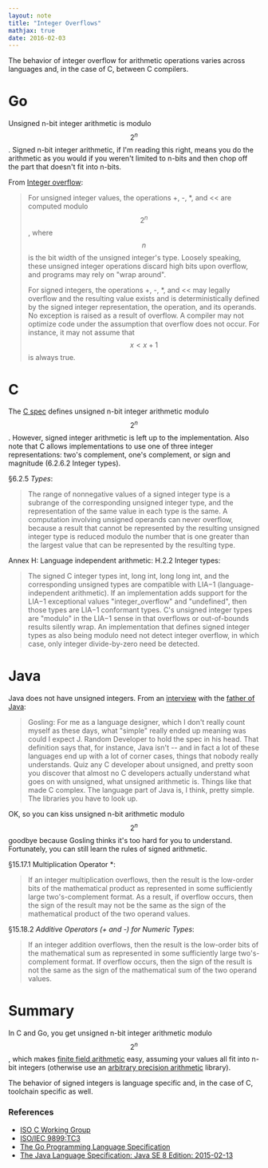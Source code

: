 ```yaml
---
layout: note
title: "Integer Overflows"
mathjax: true
date: 2016-02-03
---
```

The behavior of integer overflow for arithmetic operations varies across languages and, in the case of C,
between C compilers.

# Go

Unsigned n-bit integer arithmetic is modulo $$2^n$$. Signed n-bit integer arithmetic, if I'm reading this right, means
you do the arithmetic as you would if you weren't limited to n-bits and then chop off the part that doesn't fit into n-bits.

From [Integer overflow](https://golang.org/ref/spec#Integer_overflow):

> For unsigned integer values, the operations +, -, *, and &lt;&lt; are computed modulo $$2^n$$, where $$n$$ is the bit width of the unsigned integer's type. Loosely speaking, these unsigned integer operations discard high bits upon overflow, and programs may rely on "wrap around".
> 
> For signed integers, the operations +, -, *, and &lt;&lt; may legally overflow and the resulting value exists and is deterministically defined by the signed integer representation, the operation, and its operands. No exception is raised as a result of overflow. A compiler may not optimize code under the assumption that overflow does not occur. For instance, it may not assume that $$x < x + 1$$ is always true.

# C
The [C spec](http://www.open-std.org/jtc1/sc22/wg14/www/docs/n1256.pdf) defines unsigned n-bit integer arithmetic modulo $$2^n$$.
However, signed integer arithmetic is left up to the implementation. Also note that C allows implementations to use one of three
integer representations: two's complement, one's complement, or sign and magnitude (6.2.6.2 Integer types).

§6.2.5 *Types*:

> The range of nonnegative values of a signed integer type is a subrange of the corresponding unsigned integer type, and the representation of the same value in each type is the same. A computation involving unsigned operands can never overflow, because a result that cannot be represented by the resulting unsigned integer type is reduced modulo the number that is one greater than the largest value that can be represented by the resulting type.

Annex H: Language independent arithmetic: H.2.2 Integer types:

> The signed C integer types int, long int, long long int, and the corresponding unsigned types are compatible with LIA−1 (language-independent arithmetic). If an implementation adds support for the LIA−1 exceptional values "integer_overflow" and "undefined", then those types are LIA−1 conformant types. C's unsigned integer types are "modulo" in the LIA−1 sense in that overflows or out-of-bounds results silently wrap. An implementation that defines signed integer types as also being modulo need not detect integer overflow, in which case, only integer divide-by-zero need be detected.

# Java

Java does not have unsigned integers. From an [interview](http://www.gotw.ca/publications/c_family_interview.htm) with the
[father of Java](https://en.wikipedia.org/wiki/James_Gosling):

> Gosling: For me as a language designer, which I don't really count myself as these days, what "simple" really ended up meaning was could I expect J. Random Developer to hold the spec in his head. That definition says that, for instance, Java isn't -- and in fact a lot of these languages end up with a lot of corner cases, things that nobody really understands. Quiz any C developer about unsigned, and pretty soon you discover that almost no C developers actually understand what goes on with unsigned, what unsigned arithmetic is. Things like that made C complex. The language part of Java is, I think, pretty simple. The libraries you have to look up.

OK, so you can kiss unsigned n-bit arithmetic modulo $$2^n$$ goodbye because Gosling thinks it's too hard for you to understand. Fortunately,
you can still learn the rules of signed arithmetic.

§15.17.1 Multiplication Operator *:

> If an integer multiplication overflows, then the result is the low-order bits of the
> mathematical product as represented in some sufficiently large two's-complement
> format. As a result, if overflow occurs, then the sign of the result may not be the
> same as the sign of the mathematical product of the two operand values.

§15.18.2 *Additive Operators (+ and -) for Numeric Types*:

> If an integer addition overflows, then the result is the low-order bits of the
> mathematical sum as represented in some sufficiently large two's-complement
> format. If overflow occurs, then the sign of the result is not the same as the sign of
> the mathematical sum of the two operand values.

# Summary
In C and Go, you get unsigned n-bit integer arithmetic modulo $$2^n$$, which makes
[finite field arithmetic](https://en.wikipedia.org/wiki/Finite_field_arithmetic) easy, assuming
your values all fit into n-bit integers (otherwise use an [arbitrary precision arithmetic](https://en.wikipedia.org/wiki/Arbitrary-precision_arithmetic)
library).

The behavior of signed integers is language specific and, in the case of C, toolchain specific as well.

### References
* [ISO C Working Group](http://www.open-std.org/JTC1/SC22/WG14/)
* [ISO/IEC 9899:TC3](http://www.open-std.org/jtc1/sc22/wg14/www/docs/n1256.pdf)
* [The Go Programming Language Specification](https://golang.org/ref/spec)
* [The Java Language Specification: Java SE 8 Edition: 2015-02-13](https://docs.oracle.com/javase/specs/jls/se8/jls8.pdf)
